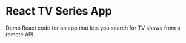 # React TV Series App

Demo React code for an app that lets you search for TV shows from a remote API.
